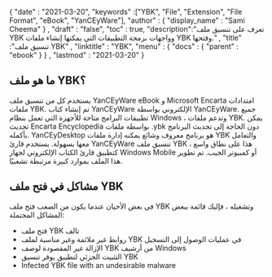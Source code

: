 {
  "date" : "2021-03-20",
  "keywords" :["YBK", "File", "Extension", "File Format", "eBook", "YanCEyWare"],
  "author" : {
    "display_name" : "Sami Cheema"
} ,
  "draft" : "false",
  "toc" : true,
  "description":"تعرف على تنسيق ملف YBK وواجهات برمجة التطبيقات التي يمكنها إنشاء ملفات YBK وفتحها." ,
  "title" :"تنسيق ملف YBK" ,
  "linktitle" : "YBK",
  "menu" : {
    "docs" : {
      "parent" : "ebook"
}
} ,
  "lastmod" : "2021-03-20"
}

## ما هو ملف YBK؟ ##

يستخدم كل من تنسيق ملف YanCEyWare eBook و Microsoft Encarta امتدادات ملفات YBK. تم إنشاء كتاب YanCEyWare الإلكتروني بواسطة YanCEyWare. جميع تطبيقات البرامج متاحة للأجهزة التي تعمل بنظام Windows ، وتدعم ملفات YBK. يمكن تحديث Encarta Encyclopedia بواسطة ملفات .ybk دون الحاجة إلى تحديث البرنامج بأكمله. YanCEyDesktop هو برنامج معروف وشائع يمكنه إدارة ملفات YBK والتعامل معها بسهولة. يستخدم قارئ YanCEyWare تنسيق ملف YBK هذا على نطاق واسع ، كتطبيق قارئ الكتاب الإلكتروني لجهاز Windows Mobile أو كمبيوتر الجيب. تم تطوير هذا الملف بموارد كبيرة مرتبطة تشعبيًا.

## مشاكل في فتح ملف YBK ##

في بعض الأحيان عندما يكون من الصعب فتح ملف YBK وتشغيله ، فإليك قائمة ببعض المشاكل المحتملة:

* فتح ملف YBK تالف
* روابط غير ملائمة وغير مناسبة لملف YBK في عمليات الوصول إلى التسجيل
* الإزالة غير المقصودة لوصف YBK من أرشيف Windows
* التثبيت الجزئي لتطبيق يوفر تنسيق YBK
*	Infected YBK file with an undesirable malware
